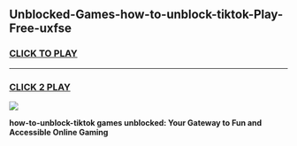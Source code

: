 
## Unblocked-Games-how-to-unblock-tiktok-Play-Free-uxfse
<h3>
<a href="https://premium76.site?title=how-to-unblock-tiktok&ref=23A">CLICK TO PLAY</a></h3>
<hr>

<h3>
<a href="https://premium76.site?title=how-to-unblock-tiktok&ref=23A">CLICK 2 PLAY</a>
  
</h3>

<a href="https://premium76.site?title=how-to-unblock-tiktok&ref=23A"><img src="https://clearcache.store/games.png"></a>


**how-to-unblock-tiktok games unblocked: Your Gateway to Fun and Accessible Online Gaming**
